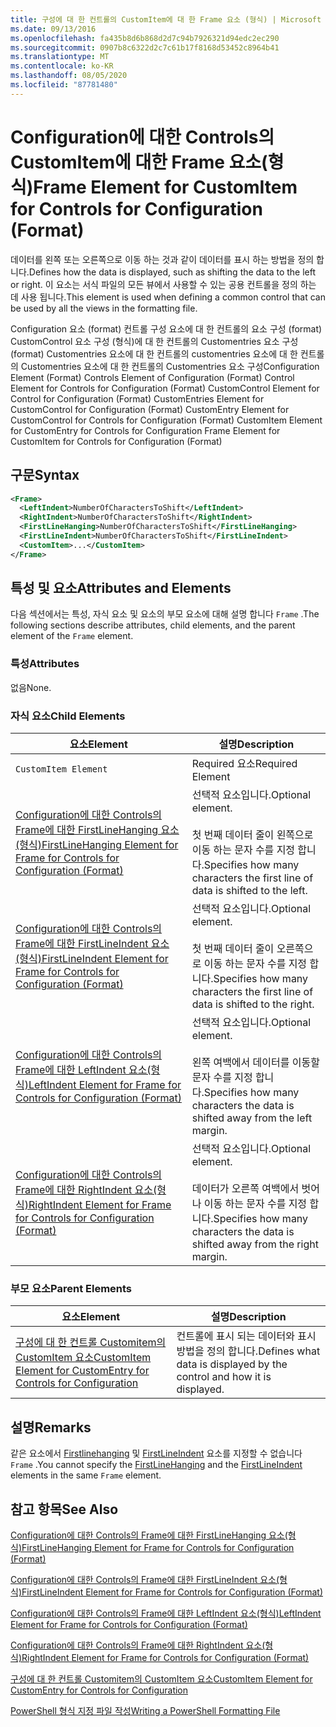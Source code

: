 ```yaml
---
title: 구성에 대 한 컨트롤의 CustomItem에 대 한 Frame 요소 (형식) | Microsoft Docs
ms.date: 09/13/2016
ms.openlocfilehash: fa435b8d6b868d2d7c94b7926321d94edc2ec290
ms.sourcegitcommit: 0907b8c6322d2c7c61b17f8168d53452c8964b41
ms.translationtype: MT
ms.contentlocale: ko-KR
ms.lasthandoff: 08/05/2020
ms.locfileid: "87781480"
---
```

# <a name="frame-element-for-customitem-for-controls-for-configuration-format"></a><span data-ttu-id="3cf42-102">Configuration에 대한 Controls의 CustomItem에 대한 Frame 요소(형식)</span><span class="sxs-lookup"><span data-stu-id="3cf42-102">Frame Element for CustomItem for Controls for Configuration (Format)</span></span>

<span data-ttu-id="3cf42-103">데이터를 왼쪽 또는 오른쪽으로 이동 하는 것과 같이 데이터를 표시 하는 방법을 정의 합니다.</span><span class="sxs-lookup"><span data-stu-id="3cf42-103">Defines how the data is displayed, such as shifting the data to the left or right.</span></span> <span data-ttu-id="3cf42-104">이 요소는 서식 파일의 모든 뷰에서 사용할 수 있는 공용 컨트롤을 정의 하는 데 사용 됩니다.</span><span class="sxs-lookup"><span data-stu-id="3cf42-104">This element is used when defining a common control that can be used by all the views in the formatting file.</span></span>

<span data-ttu-id="3cf42-105">Configuration 요소 (format) 컨트롤 구성 요소에 대 한 컨트롤의 요소 구성 (format) CustomControl 요소 구성 (형식)에 대 한 컨트롤의 Customentries 요소 구성 (format) Customentries 요소에 대 한 컨트롤의 customentries 요소에 대 한 컨트롤의 Customentries 요소에 대 한 컨트롤의 Customentries 요소 구성</span><span class="sxs-lookup"><span data-stu-id="3cf42-105">Configuration Element (Format) Controls Element of Configuration (Format) Control Element for Controls for Configuration (Format) CustomControl Element for Control for Configuration (Format) CustomEntries Element for CustomControl for Configuration (Format) CustomEntry Element for CustomControl for Controls for Configuration (Format) CustomItem Element for CustomEntry for Controls for Configuration Frame Element for CustomItem for Controls for Configuration (Format)</span></span>

## <a name="syntax"></a><span data-ttu-id="3cf42-106">구문</span><span class="sxs-lookup"><span data-stu-id="3cf42-106">Syntax</span></span>

```xml
<Frame>
  <LeftIndent>NumberOfCharactersToShift</LeftIndent>
  <RightIndent>NumberOfCharactersToShift</RightIndent>
  <FirstLineHanging>NumberOfCharactersToShift</FirstLineHanging>
  <FirstLineIndent>NumberOfCharactersToShift</FirstLineIndent>
  <CustomItem>...</CustomItem>
</Frame>
```

## <a name="attributes-and-elements"></a><span data-ttu-id="3cf42-107">특성 및 요소</span><span class="sxs-lookup"><span data-stu-id="3cf42-107">Attributes and Elements</span></span>

<span data-ttu-id="3cf42-108">다음 섹션에서는 특성, 자식 요소 및 요소의 부모 요소에 대해 설명 합니다 `Frame` .</span><span class="sxs-lookup"><span data-stu-id="3cf42-108">The following sections describe attributes, child elements, and the parent element of the `Frame` element.</span></span>

### <a name="attributes"></a><span data-ttu-id="3cf42-109">특성</span><span class="sxs-lookup"><span data-stu-id="3cf42-109">Attributes</span></span>

<span data-ttu-id="3cf42-110">없음</span><span class="sxs-lookup"><span data-stu-id="3cf42-110">None.</span></span>

### <a name="child-elements"></a><span data-ttu-id="3cf42-111">자식 요소</span><span class="sxs-lookup"><span data-stu-id="3cf42-111">Child Elements</span></span>

|<span data-ttu-id="3cf42-112">요소</span><span class="sxs-lookup"><span data-stu-id="3cf42-112">Element</span></span>|<span data-ttu-id="3cf42-113">설명</span><span class="sxs-lookup"><span data-stu-id="3cf42-113">Description</span></span>|
|-------------|-----------------|
|`CustomItem Element`|<span data-ttu-id="3cf42-114">Required 요소</span><span class="sxs-lookup"><span data-stu-id="3cf42-114">Required Element</span></span>|
|[<span data-ttu-id="3cf42-115">Configuration에 대한 Controls의 Frame에 대한 FirstLineHanging 요소(형식)</span><span class="sxs-lookup"><span data-stu-id="3cf42-115">FirstLineHanging Element for Frame for Controls for Configuration (Format)</span></span>](./firstlinehanging-element-for-frame-for-controls-for-configuration-format.md)|<span data-ttu-id="3cf42-116">선택적 요소입니다.</span><span class="sxs-lookup"><span data-stu-id="3cf42-116">Optional element.</span></span><br /><br /> <span data-ttu-id="3cf42-117">첫 번째 데이터 줄이 왼쪽으로 이동 하는 문자 수를 지정 합니다.</span><span class="sxs-lookup"><span data-stu-id="3cf42-117">Specifies how many characters the first line of data is shifted to the left.</span></span>|
|[<span data-ttu-id="3cf42-118">Configuration에 대한 Controls의 Frame에 대한 FirstLineIndent 요소(형식)</span><span class="sxs-lookup"><span data-stu-id="3cf42-118">FirstLineIndent Element for Frame for Controls for Configuration (Format)</span></span>](./firstlineindent-element-for-frame-for-controls-for-configuration-format.md)|<span data-ttu-id="3cf42-119">선택적 요소입니다.</span><span class="sxs-lookup"><span data-stu-id="3cf42-119">Optional element.</span></span><br /><br /> <span data-ttu-id="3cf42-120">첫 번째 데이터 줄이 오른쪽으로 이동 하는 문자 수를 지정 합니다.</span><span class="sxs-lookup"><span data-stu-id="3cf42-120">Specifies how many characters the first line of data is shifted to the right.</span></span>|
|[<span data-ttu-id="3cf42-121">Configuration에 대한 Controls의 Frame에 대한 LeftIndent 요소(형식)</span><span class="sxs-lookup"><span data-stu-id="3cf42-121">LeftIndent Element for Frame for Controls for Configuration (Format)</span></span>](./leftindent-element-for-frame-for-controls-for-configuration-format.md)|<span data-ttu-id="3cf42-122">선택적 요소입니다.</span><span class="sxs-lookup"><span data-stu-id="3cf42-122">Optional element.</span></span><br /><br /> <span data-ttu-id="3cf42-123">왼쪽 여백에서 데이터를 이동할 문자 수를 지정 합니다.</span><span class="sxs-lookup"><span data-stu-id="3cf42-123">Specifies how many characters the data is shifted away from the left margin.</span></span>|
|[<span data-ttu-id="3cf42-124">Configuration에 대한 Controls의 Frame에 대한 RightIndent 요소(형식)</span><span class="sxs-lookup"><span data-stu-id="3cf42-124">RightIndent Element for Frame for Controls for Configuration (Format)</span></span>](./rightindent-element-for-frame-for-controls-for-configuration-format.md)|<span data-ttu-id="3cf42-125">선택적 요소입니다.</span><span class="sxs-lookup"><span data-stu-id="3cf42-125">Optional element.</span></span><br /><br /> <span data-ttu-id="3cf42-126">데이터가 오른쪽 여백에서 벗어나 이동 하는 문자 수를 지정 합니다.</span><span class="sxs-lookup"><span data-stu-id="3cf42-126">Specifies how many characters the data is shifted away from the right margin.</span></span>|

### <a name="parent-elements"></a><span data-ttu-id="3cf42-127">부모 요소</span><span class="sxs-lookup"><span data-stu-id="3cf42-127">Parent Elements</span></span>

|<span data-ttu-id="3cf42-128">요소</span><span class="sxs-lookup"><span data-stu-id="3cf42-128">Element</span></span>|<span data-ttu-id="3cf42-129">설명</span><span class="sxs-lookup"><span data-stu-id="3cf42-129">Description</span></span>|
|-------------|-----------------|
|[<span data-ttu-id="3cf42-130">구성에 대 한 컨트롤 Customitem의 CustomItem 요소</span><span class="sxs-lookup"><span data-stu-id="3cf42-130">CustomItem Element for CustomEntry for Controls for Configuration</span></span>](./customitem-element-for-customentry-for-controls-for-configuration-format.md)|<span data-ttu-id="3cf42-131">컨트롤에 표시 되는 데이터와 표시 방법을 정의 합니다.</span><span class="sxs-lookup"><span data-stu-id="3cf42-131">Defines what data is displayed by the control and how it is displayed.</span></span>|

## <a name="remarks"></a><span data-ttu-id="3cf42-132">설명</span><span class="sxs-lookup"><span data-stu-id="3cf42-132">Remarks</span></span>

<span data-ttu-id="3cf42-133">같은 요소에서 [Firstlinehanging](./firstlinehanging-element-for-frame-for-controls-for-configuration-format.md) 및 [FirstLineIndent](./firstlineindent-element-for-frame-for-controls-for-configuration-format.md) 요소를 지정할 수 없습니다 `Frame` .</span><span class="sxs-lookup"><span data-stu-id="3cf42-133">You cannot specify the [FirstLineHanging](./firstlinehanging-element-for-frame-for-controls-for-configuration-format.md) and the [FirstLineIndent](./firstlineindent-element-for-frame-for-controls-for-configuration-format.md) elements in the same `Frame` element.</span></span>

## <a name="see-also"></a><span data-ttu-id="3cf42-134">참고 항목</span><span class="sxs-lookup"><span data-stu-id="3cf42-134">See Also</span></span>

[<span data-ttu-id="3cf42-135">Configuration에 대한 Controls의 Frame에 대한 FirstLineHanging 요소(형식)</span><span class="sxs-lookup"><span data-stu-id="3cf42-135">FirstLineHanging Element for Frame for Controls for Configuration (Format)</span></span>](./firstlinehanging-element-for-frame-for-controls-for-configuration-format.md)

[<span data-ttu-id="3cf42-136">Configuration에 대한 Controls의 Frame에 대한 FirstLineIndent 요소(형식)</span><span class="sxs-lookup"><span data-stu-id="3cf42-136">FirstLineIndent Element for Frame for Controls for Configuration (Format)</span></span>](./firstlineindent-element-for-frame-for-controls-for-configuration-format.md)

[<span data-ttu-id="3cf42-137">Configuration에 대한 Controls의 Frame에 대한 LeftIndent 요소(형식)</span><span class="sxs-lookup"><span data-stu-id="3cf42-137">LeftIndent Element for Frame for Controls for Configuration (Format)</span></span>](./leftindent-element-for-frame-for-controls-for-configuration-format.md)

[<span data-ttu-id="3cf42-138">Configuration에 대한 Controls의 Frame에 대한 RightIndent 요소(형식)</span><span class="sxs-lookup"><span data-stu-id="3cf42-138">RightIndent Element for Frame for Controls for Configuration (Format)</span></span>](./rightindent-element-for-frame-for-controls-for-configuration-format.md)

[<span data-ttu-id="3cf42-139">구성에 대 한 컨트롤 Customitem의 CustomItem 요소</span><span class="sxs-lookup"><span data-stu-id="3cf42-139">CustomItem Element for CustomEntry for Controls for Configuration</span></span>](./customitem-element-for-customentry-for-controls-for-configuration-format.md)

[<span data-ttu-id="3cf42-140">PowerShell 형식 지정 파일 작성</span><span class="sxs-lookup"><span data-stu-id="3cf42-140">Writing a PowerShell Formatting File</span></span>](./writing-a-powershell-formatting-file.md)
